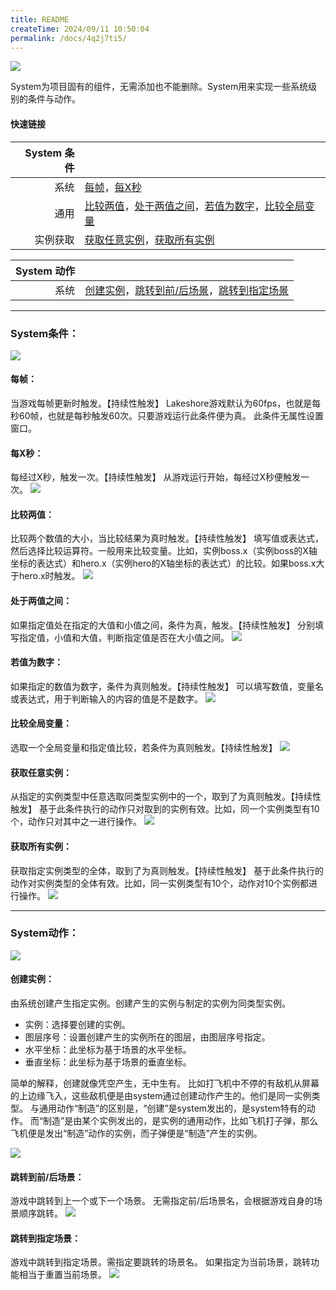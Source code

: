 ```yaml
---
title: README
createTime: 2024/09/11 10:50:04
permalink: /docs/4q2j7ti5/
---
```

![](564d8197caff0.png)

System为项目固有的组件，无需添加也不能删除。System用来实现一些系统级别的条件与动作。

#### 快速链接
|System 条件||
| ------: | :------ |
|系统|[每帧](#每帧：)，[每X秒](#每X秒：)|
|通用|[比较两值](#比较两值：)，[处于两值之间](#处于两值之间：)，[若值为数字](#若值为数字：)，[比较全局变量](#比较全局变量：)|
|实例获取|[获取任意实例](#获取任意实例：)，[获取所有实例](#获取所有实例：)|

|System 动作||
| ------: | :------ |
|系统|[创建实例](#创建实例：)，[跳转到前/后场景](#跳转到前/后场景：)，[跳转到指定场景](#跳转到指定场景：)|

------------

### System条件：
![](56385158850f9.png)

#### 每帧：
当游戏每帧更新时触发。【持续性触发】
Lakeshore游戏默认为60fps，也就是每秒60帧，也就是每秒触发60次。只要游戏运行此条件便为真。
此条件无属性设置窗口。

#### 每X秒：
每经过X秒，触发一次。【持续性触发】
从游戏运行开始，每经过X秒便触发一次。
![](56385158dfccc.png)

#### 比较两值：
比较两个数值的大小，当比较结果为真时触发。【持续性触发】
填写值或表达式，然后选择比较运算符。一般用来比较变量。比如，实例boss.x（实例boss的X轴坐标的表达式）和hero.x（实例hero的X轴坐标的表达式）的比较。如果boss.x大于hero.x时触发。
![](5638515895e02.png)

#### 处于两值之间：
如果指定值处在指定的大值和小值之间，条件为真，触发。【持续性触发】
分别填写指定值，小值和大值，判断指定值是否在大小值之间。
![](56385158a06b6.png)

#### 若值为数字：
如果指定的数值为数字，条件为真则触发。【持续性触发】
可以填写数值，变量名或表达式，用于判断输入的内容的值是不是数字。
![](5638515902002.png)

#### 比较全局变量：
选取一个全局变量和指定值比较，若条件为真则触发。【持续性触发】
![](563858fe504fd.png)

#### 获取任意实例：
从指定的实例类型中任意选取同类型实例中的一个，取到了为真则触发。【持续性触发】
基于此条件执行的动作只对取到的实例有效。比如，同一个实例类型有10个，动作只对其中之一进行操作。
![](56385158ae8ee.png)
#### 获取所有实例：
获取指定实例类型的全体，取到了为真则触发。【持续性触发】
基于此条件执行的动作对实例类型的全体有效。比如，同一实例类型有10个，动作对10个实例都进行操作。
![](56385158cd983.png)

------------

### System动作：
![](563af9a213d42.png)
#### 创建实例：
由系统创建产生指定实例。创建产生的实例与制定的实例为同类型实例。
 - 实例：选择要创建的实例。
 - 图层序号：设置创建产生的实例所在的图层，由图层序号指定。
 - 水平坐标：此坐标为基于场景的水平坐标。
 - 垂直坐标：此坐标为基于场景的垂直坐标。

简单的解释，创建就像凭空产生，无中生有。
比如打飞机中不停的有敌机从屏幕的上边缘飞入，这些敌机便是由system通过创建动作产生的。他们是同一实例类型。
与通用动作“制造”的区别是，“创建”是system发出的，是system特有的动作。
而“制造”是由某个实例发出的，是实例的通用动作，比如飞机打子弹，那么飞机便是发出“制造”动作的实例，而子弹便是“制造”产生的实例。

![](563af9a22a591.png)

#### 跳转到前/后场景：
游戏中跳转到上一个或下一个场景。
无需指定前/后场景名，会根据游戏自身的场景顺序跳转。
![](563af9a24409d.png)
#### 跳转到指定场景：
游戏中跳转到指定场景。需指定要跳转的场景名。
如果指定为当前场景，跳转功能相当于重置当前场景。
![](563af9a253c65.png)
